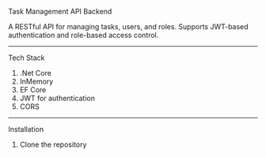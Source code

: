  Task Management API Backend

A RESTful API for managing tasks, users, and roles. Supports JWT-based authentication and role-based access control.

---
 Tech Stack

1. .Net Core
2. InMemory
3. EF Core
4. JWT for authentication
5. CORS

---

 Installation

1. Clone the repository

